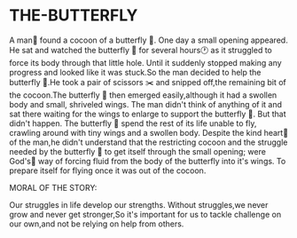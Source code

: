# THE-BUTTERFLY

A man👨 found a cocoon of a butterfly 🦋.
One day a small opening appeared. He sat and watched the butterfly 🦋 for several hours🕐 as it struggled to force its body through that little hole.
Until it suddenly stopped making any progress and looked like it was stuck.So the man decided to help the butterfly 🦋.He took a pair of scissors ✂️ and snipped off,the remaining bit of the cocoon.The butterfly 🦋 then emerged easily,although it had a swollen body and small, shriveled wings.
The man didn't think of anything of it and sat there waiting for the wings to enlarge to support the butterfly 🦋. But that didn't happen. The butterfly 🦋 spend the rest of its life unable to fly, crawling around with tiny wings and a swollen body.
Despite the kind heart💖 of the man,he didn't understand that the restricting cocoon and the struggle needed by the butterfly 🦋 to get itself through the small opening; were God's👼 way of forcing fluid from the body of the butterfly into it's wings. To prepare itself for flying once it was out of the cocoon.

MORAL OF THE STORY:

Our struggles in life develop our strengths. Without struggles,we never grow and never get stronger,So it's important for us to tackle challenge on our own,and not be relying on help from others.
